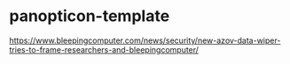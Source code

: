 # panopticon-template

https://www.bleepingcomputer.com/news/security/new-azov-data-wiper-tries-to-frame-researchers-and-bleepingcomputer/
